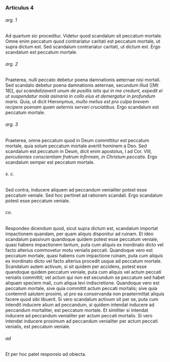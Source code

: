 ### Articulus 4

###### arg. 1
Ad quartum sic proceditur. Videtur quod scandalum sit peccatum mortale. Omne enim peccatum quod contrariatur caritati est peccatum mortale, ut supra dictum est. Sed scandalum contrariatur caritati, ut dictum est. Ergo scandalum est peccatum mortale.

###### arg. 2
Praeterea, nulli peccato debetur poena damnationis aeternae nisi mortali. Sed scandalo debetur poena damnationis aeternae, secundum illud [[Mt 18]], *qui scandalizaverit unum de pusillis istis qui in me credunt, expedit ei ut suspendatur mola asinaria in collo eius et demergatur in profundum maris*. Quia, ut dicit Hieronymus, *multo melius est pro culpa brevem recipere poenam quam aeternis servari cruciatibus*. Ergo scandalum est peccatum mortale.

###### arg. 3
Praeterea, omne peccatum quod in Deum committitur est peccatum mortale, quia solum peccatum mortale avertit hominem a Deo. Sed scandalum est peccatum in Deum, dicit enim apostolus, I ad Cor. VIII, *percutientes conscientiam fratrum infirmam, in Christum peccatis*. Ergo scandalum semper est peccatum mortale.

###### s. c.
Sed contra, inducere aliquem ad peccandum venialiter potest esse peccatum veniale. Sed hoc pertinet ad rationem scandali. Ergo scandalum potest esse peccatum veniale.

###### co.
Respondeo dicendum quod, sicut supra dictum est, scandalum importat impactionem quandam, per quam aliquis disponitur ad ruinam. Et ideo scandalum passivum quandoque quidem potest esse peccatum veniale, quasi habens impactionem tantum, puta cum aliquis ex inordinato dicto vel facto alterius commovetur motu venialis peccati. Quandoque vero est peccatum mortale, quasi habens cum impactione ruinam, puta cum aliquis ex inordinato dicto vel facto alterius procedit usque ad peccatum mortale. Scandalum autem activum, si sit quidem per accidens, potest esse quandoque quidem peccatum veniale, puta cum aliquis vel actum peccati venialis committit; vel actum qui non est secundum se peccatum sed habet aliquam speciem mali, cum aliqua levi indiscretione. Quandoque vero est peccatum mortale, sive quia committit actum peccati mortalis; sive quia contemnit salutem proximi, ut pro ea conservanda non praetermittat aliquis facere quod sibi libuerit. Si vero scandalum activum sit per se, puta cum intendit inducere alium ad peccandum, si quidem intendat inducere ad peccandum mortaliter, est peccatum mortale. Et similiter si intendat inducere ad peccandum venialiter per actum peccati mortalis. Si vero intendat inducere proximum ad peccandum venialiter per actum peccati venialis, est peccatum veniale.

###### ad 
Et per hoc patet responsio ad obiecta.

